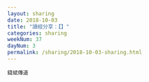 ```yaml
---
layout: sharing
date: 2018-10-03
title: "讀經分享：【】"
categories: sharing
weekNum: 37
dayNum: 3
permalink: /sharing/2018-10-03-sharing.html
---
```


`錢斌傳道`
